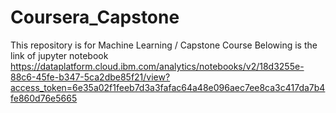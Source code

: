 # Coursera_Capstone
This repository is for Machine Learning / Capstone Course 
Belowing is the link of jupyter notebook 
https://dataplatform.cloud.ibm.com/analytics/notebooks/v2/18d3255e-88c6-45fe-b347-5ca2dbe85f21/view?access_token=6e35a02f1feeb7d3a3fafac64a48e096aec7ee8ca3c417da7b4fe860d76e5665

